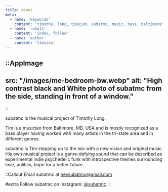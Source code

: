 ```yaml
---
title: about
meta:
  - name: 'keywords'
    content: 'timothy, long, timuism, subatmc, music, bass, baltimore'
  - name: 'robots'
    content: 'index, follow'
  - name: 'author'
    content: 'timuism'
---
```


::AppImage
---
src: "/images/me-bedroom-bw.webp"
alt: "High contrast black and White photo of subatmc from the side, standing in front of a window."
---
::

subatmc is the musical project of Timothy Long.

Tim is a musician from Baltimore, MD, USA and is mostly recognized as a bass player having worked with many artists in the tri-state area and in different genres.

subatmc is Tim stepping up to the mic with a new vision and original music. His own musical project is a genre-defying sound that can be described as experimental indie psychedelic funk with introspective themes surrounding love, politics, hope for a better future.

::Callout
Email subatmc at [heysubatmc@gmail.com](mailto:heysubatmc@gmail.com)

#extra
Follow subatmc on Instagram: [@subatmc](https://instagram.com/subatmc)
::
